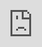 ```yaml
---
layout: post
date:   2024-04-22
image: "/conflict_urbanism_sp2024/images/Ukraine Heritage/00 Title.png"
title:  "Documenting Cultural Heritage Destruction and Preservation in Ukrainian Cities in Conflict"
author: "Ziyu Liu, Shuyi Yin"
---
```

#### Background and Scope

Our project delves into the urgent and critical theme of documenting cultural heritage in Ukrainian cities, focusing particularly on those who have been or are at risk of being affected by the ongoing conflict. The cities of Kyiv,  Lviv, Mariupol, Kharkiv, Chernihiv, and Odesa serve as primary case studies. These cities not only house Ukraine’s rich monuments and sites but also have experienced the most severe damage. 
For the project, we lay out maps of various documentation and preservation efforts in relation to the map of destroyed sites. In addition, we discuss the power dynamic of the involved stakeholders, including local and international institutions and organizations. 


![The location of attacks suggest they are targeted to sites that are significant to Ukrainian history, culture and identity](/conflict_urbanism_sp2024/images/Ukraine Heritage/01 Destruction Activities.png) 
*(Many items in storage were already in fragile condition before the Russian invasion and now face additional conservation challenges). Courtesy of National Research and Restoration Center*
 
 
 
 
#### Argument

The project touches upon the themes of memory, identity, resilience, and heritage. Collateral damage or deliberate targeting of cultural heritage sites not only results in the loss of material artifacts; it also assaults the collective memory and identity of a people and culture. This project refers to the theories of strategic use of cultural destruction as a weapon of war. The ways local communities document and preserve cultural heritage also present the resilience of urban spaces and communities in conflict zones. 
 
 
 
 
#### Spatial Data Source

![Destructed Sites Verified by UNESCO](/conflict_urbanism_sp2024/images/Ukraine Heritage/02 Data.png)

![Destructed Sites Density](/conflict_urbanism_sp2024/images/Ukraine Heritage/03 Data.png)

Suplemented Data Set
<div class="iframe-column"><iframe src="https://docs.google.com/spreadsheets/d/1jsyGmqab0Q3TOsVMA511_CZyRcXz-2pEs08YYK2FKBk/edit#gid=0 " style="position:absolute;top:0;left:0;width:100%;height:100%;" frameborder="0"></iframe></div>

Download the full dataset [here](https://docs.google.com/spreadsheets/d/1jsyGmqab0Q3TOsVMA511_CZyRcXz-2pEs08YYK2FKBk/).
 
 
 
 
 
#### Preservation Activities

![Preservation Activities](/conflict_urbanism_sp2024/images/Ukraine Heritage/04 Preservation Activities.png)

![ALIPH](/conflict_urbanism_sp2024/images/Ukraine Heritage/06 ALIPH.png)

Preservation on the ground had been the most direct and efficient practice. The International Alliance For the Protection of Heritage in Conflict Areas has been one key player in preservation activities on the ground. In March 2022, the Foundation adopted its Action Plan with USD 5 million of its own funds, and further contributions have been made by: The EU; Getty Foundation; the US Ambassadors Fund for Cultural Preservation, and the Principality of Monaco. The preservation efforts include: support to museums, libraries, archives, and cultural heritage institutions; providing large storage areas for artifacts; the creation of “heritage ambulances” with the National Research and Restoration Center of Ukraine; 3D documentation and photogrammetry; and direct support to heritage professionals. 

![#saveukraineheritage](/conflict_urbanism_sp2024/images/Ukraine Heritage/08 Skeiron.png)

![The Polycam Backup Ukraine Project](/conflict_urbanism_sp2024/images/Ukraine Heritage/07 Polycam.png)

Both international organizations and research institutions are documenting Ukraine’s built heritage, whether damaged or not. Skeiron, a team who have been concerned about the fate of Ukraine's cultural heritage for many years, aims to engrave as much of Ukraine's architectural and artistic heritage as possible and preserve historical memory from the destructive influences of the time. The site #saveukraineheritage collects information from all 3D-scanned heritage sites in Ukraine, particularly those performed by professional or semi-professional teams. The Polycam Backup Ukraine Project, however, takes a more grassroots approach to data collection. As a cellphone app, the Polycam platform is extremely portable and easy to use, enabling people all around Ukraine to “backup” whatever item in their lives that they consider valuable or vulnerable to conflict, from art-deco bus stations, and monuments, to everyday interiors. 

![The Ivankiv Historical and Local History Museum](/conflict_urbanism_sp2024/images/Ukraine Heritage/09 Statelite.png)

Many institutions, for example, the Ukraine Conflict Observatory, use satellite imagery to show the before and after the destruction. This approach enables professionals to observe and monitor the heritage sites from a distance and analyze the destruction in context. For instance, on February 14 a satellite image shows the Ivankiv Historical and Local History Museum, before the invasion. On February 27, 2022, the satellite image shows the museum has been destroyed. 
 
 
 
 
#### Conclusion

The outcome of this project is to document, map, and analyze the efforts to digitize and protect heritage sites and memories. On the foundation laid out by the 2023 class, we will continue adding to the map of destroyed sites in Ukraine. This work is significant because it challenges the traditional and institutional understanding of heritage sites, especially during conflict. It argues that the significance of cultural heritage during conflict is complex and often intangible, and the role of bottom-up preservation efforts matters. 
 
 
 
 
 
#### Sources and References

[The Cultural Heritage Monitoring Lab](https://www.vmnh.net/research-collections/chml)
 
[Damaged cultural sites in Ukraine verified by UNESCO](https://www.unesco.org/en/articles/damaged-cultural-sites-ukraine-verified-unesco)
 
[2023 Conflicted Urbanism Ukrainian Heritage Damage List](https://centerforspatialresearch.github.io/conflict_urbanism_sp2023/2023/04/30/CulturalHeritageMapping.html)
 
[Ukraine Conflict Observatory](https://hub.conflictobservatory.org/portal/apps/sites/#/home)
 
[HeMo Ukrainian Heritage Monitoring Lab](https://www.heritage.in.ua/en)
 
[Polycam Backup Ukraine Project](https://poly.cam/ukraine) 
[SKEIRON #saveukrainianheritage](https://skeiron.com.ua/)
[Sketchfab, Ukraine Heritage Lost or At Risk](https://sketchfab.com/USF_digital/collections/ukraine-heritage-lost-or-at-risk-d9d4108d3c4543d89114ceaa17939463)

